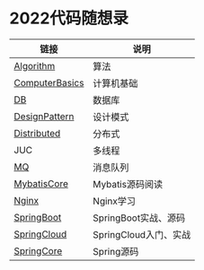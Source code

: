 # 2022代码随想录



| 链接                             | 说明                  |
| -------------------------------- | --------------------- |
| [Algorithm](Algorithm)           | 算法                  |
| [ComputerBasics](ComputerBasics) | 计算机基础            |
| [DB](DB)                         | 数据库                |
| [DesignPattern](DesignPattern)   | 设计模式              |
| [Distributed](Distributed)       | 分布式                |
| JUC                              | 多线程                |
| [MQ](MQ)                         | 消息队列              |
| [MybatisCore](MybatisCore)       | Mybatis源码阅读       |
| [Nginx](Nginx)                   | Nginx学习             |
| [SpringBoot](SpringBoot)         | SpringBoot实战、源码  |
| [SpringCloud](SpringCloud)       | SpringCloud入门、实战 |
| [SpringCore](SpringCore)         | Spring源码            |

